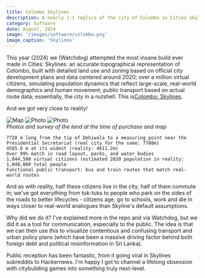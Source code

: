 ```yaml
---
title: Colombo Skylines
description: A nearly 1:1 replica of the city of Colombo in Cities Skylines
category: Software
date: August, 2024
image: '/images/software/colombo.png'
image_caption: 'Skylines'
---
```



This year (2024) we (Watchdog) attempted the most insane build ever made in Cities: Skylines: an accurate topographical representation of Colombo, built with detailed land use and zoning based on official city development plans and data centered around 2020; over a million virtual citizens, simulating population dynamics that reflect large-scale, real-world demographics and human movement; public transport based on actual route data; essentially, the city in a nutshell. This is[Colombo: Skylines](https://github.com/team-watchdog/colombo-skylines).


And we got very close to reality!

<div class="gallery-box">
  <div class="gallery">
    <img src="/images/software/cities-overview.png" loading="lazy" alt="Map">
    <img src="/images/cities-transport.jpeg" loading="lazy" alt="Photo">
    <img src="/images/lcities-kuluna.jpeg" loading="lazy" alt="Photo">
  </div>
  <em>Photos and survey of the land at the time of purchase and map</em>
</div>


    7728 m long from the tip of Dehiwala to a measuring point near the Presidential Secretariat (real city for the same: 7780m)
    4585.6 m at its widest (reality: 4611.2m)
    Over 99% match in road layout, parks, and water bodies
    1,044,500 virtual citizens (estimated 2020 population in reality:  1,048,000 total people 
    Functional public transport: bus and train routes that match real-world routes

And as with reality, half these citizens live in the city, half of them commute in; we've got everything from tuk-tuks to people who park on the sides of the roads to better lifecycles - citizens age, go to schools, work and die in ways closer to real-world analogues than Skyline's default assumptions.

Why did we do it? I've explained more in the repo and via Watchdog, but we did it as a tool for communication, especially to the public. The idea is that we can then use this to visualize contentious and confusing transport and urban policy plans (which have been a massive driving factor behind both foreign debt and political misinformation in Sri Lanka).

Public reception has been fantastic, from it going viral in Skylines subreddits to Hackernews. I'm happy I got to channel a lifelong obsession with citybuilding games into something truly next-level.